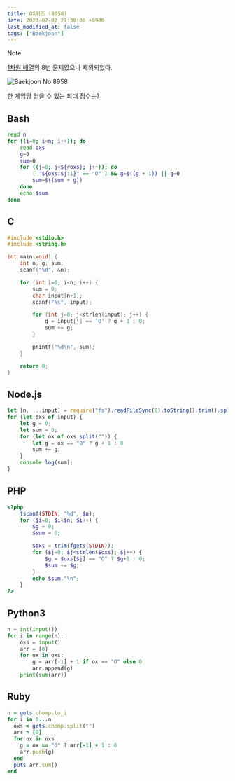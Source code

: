 ```yaml
---
title: OX퀴즈 (8958)
date: 2023-02-02 21:30:00 +0900
last_modified_at: false
tags: ["Baekjoon"]
---
```


> [!NOTE]
> [1차원 배열](/series/baekjoon/1차원-배열/)의 8번 문제였으나 제외되었다.

![Baekjoon No.8958](https://cdn.jsdelivr.net/gh/kimzuni/cdn/blog/baekjoon-8958.png)

한 게임당 얻을 수 있는 최대 점수는?

## Bash

```bash
read n
for ((i=0; i<n; i++)); do
	read oxs
	g=0
	sum=0
	for ((j=0; j<${#oxs}; j++)); do
		[ "${oxs:$j:1}" == "O" ] && g=$((g + 1)) || g=0
		sum=$((sum + g))
	done
	echo $sum
done
```

## C

```c
#include <stdio.h>
#include <string.h>

int main(void) {
	int n, g, sum;
	scanf("%d", &n);

	for (int i=0; i<n; i++) {
		sum = 0;
		char input[n+1];
		scanf("%s", input);

		for (int j=0; j<strlen(input); j++) {
			g = input[j] == 'O' ? g + 1 : 0;
			sum += g;
		}

		printf("%d\n", sum);
	}

	return 0;
}
```

## Node.js

```javascript
let [n, ...input] = require("fs").readFileSync(0).toString().trim().split("\n");
for (let oxs of input) {
	let g = 0;
	let sum = 0;
	for (let ox of oxs.split("")) {
		let g = ox == "O" ? g + 1 : 0
		sum += g;
	}
	console.log(sum);
}
```

## PHP

```php
<?php
	fscanf(STDIN, "%d", $n);
	for ($i=0; $i<$n; $i++) {
		$g = 0;
		$sum = 0;

		$oxs = trim(fgets(STDIN));
		for ($j=0; $j<strlen($oxs); $j++) {
			$g = $oxs[$j] == "O" ? $g+1 : 0;
			$sum += $g;
		}
		echo $sum."\n";
	}
?>
```

## Python3

```python
n = int(input())
for i in range(n):
    oxs = input()
    arr = [0]
    for ox in oxs:
        g = arr[-1] + 1 if ox == "O" else 0
        arr.append(g)
    print(sum(arr))
```

## Ruby

```ruby
n = gets.chomp.to_i
for i in 0...n
  oxs = gets.chomp.split("")
  arr = [0]
  for ox in oxs
    g = ox == "O" ? arr[-1] + 1 : 0
    arr.push(g)
  end
  puts arr.sum()
end
```
